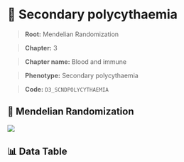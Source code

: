 # 🧪 Secondary polycythaemia

> **Root:** Mendelian Randomization

> **Chapter:** 3  

> **Chapter name:** Blood and immune

> **Phenotype:** Secondary polycythaemia  

> **Code:** `D3_SCNDPOLYCYTHAEMIA`

## 🧬 Mendelian Randomization  

<img src="/MR/Figures/Forward/D3_SCNDPOLYCYTHAEMIA.png"/>

## 📊 Data Table

<CsvTableMRF src="/public/MR/Data/Forward/D3_SCNDPOLYCYTHAEMIA.csv"/>
